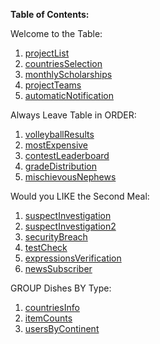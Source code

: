 **Table of Contents:**

Welcome to the Table:

1. [projectList](https://github.com/christiangrier/CodeSignalDB/tree/main/1_projectList)
2. [countriesSelection](https://github.com/christiangrier/CodeSignalDB/tree/main/2_countiesSelection)
3. [monthlyScholarships](https://github.com/christiangrier/CodeSignalDB/tree/main/3_monthlyScholarships)
4. [projectTeams](https://github.com/christiangrier/CodeSignalDB/tree/main/4_projectTeams)
5. [automaticNotification](https://github.com/christiangrier/CodeSignalDB/tree/main/5_automaticNotification)

Always Leave Table in ORDER:

1. [volleyballResults](https://github.com/christiangrier/CodeSignalDB/tree/main/6_volleyballResults)
2. [mostExpensive](https://github.com/christiangrier/CodeSignalDB/tree/main/7_mostExpensive)
3. [contestLeaderboard](https://github.com/christiangrier/CodeSignalDB/tree/main/8_contestLeaderboard)
4. [gradeDistribution](https://github.com/christiangrier/CodeSignalDB/tree/main/9_gradeDistribution)
5. [mischievousNephews](https://github.com/christiangrier/CodeSignalDB/tree/main/10_mischievousNephews)

Would you LIKE the Second Meal:

1. [suspectInvestigation](https://github.com/christiangrier/CodeSignalDB/tree/main/11_suspectsInvestigation)
2. [suspectInvestigation2](https://github.com/christiangrier/CodeSignalDB/tree/main/12_suspectInvestigation2)
3. [securityBreach](https://github.com/christiangrier/CodeSignalDB/tree/main/13_securityBreach)
4. [testCheck](https://github.com/christiangrier/CodeSignalDB/tree/main/14_testCheck)
5. [expressionsVerification](https://github.com/christiangrier/CodeSignalDB/tree/main/15_expressionsVerification)
6. [newsSubscriber](https://github.com/christiangrier/CodeSignalDB/tree/main/16_newsSubscribers)

GROUP Dishes BY Type:

1. [countriesInfo](https://github.com/christiangrier/CodeSignalDB/tree/main/17_countriesInfo)
2. [itemCounts](https://github.com/christiangrier/CodeSignalDB/tree/main/18_itemCounts)
3. [usersByContinent](https://github.com/christiangrier/CodeSignalDB/tree/main/19_usersByContinent)